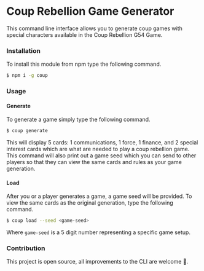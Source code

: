 # Coup Rebellion Game Generator
This command line interface allows you to generate coup games with special characters available in the Coup Rebellion G54 Game.

### Installation
To install this module from npm type the following command.
```bash
$ npm i -g coup
```
### Usage
#### Generate
To generate a game simply type the following command.
```bash
$ coup generate
```
This will display 5 cards: 1 communications, 1 force, 1 finance, and 2 special interest cards which are what are needed to play a coup rebellion game.
This command will also print out a game seed which you can send to other players so that they can view the same cards and rules as your game generation.

#### Load
After you or a player generates a game, a game seed will be provided. To view the same cards as the original generation, type the following command.
```bash
$ coup load --seed <game-seed>
```
Where `game-seed` is a 5 digit number representing a specific game setup.

### Contribution
This project is open source, all improvements to the CLI are welcome 🙌.
